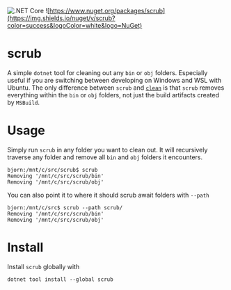 ![.NET Core](https://github.com/fjukstad/scrub/workflows/.NET%20Core/badge.svg)
![https://www.nuget.org/packages/scrub](https://img.shields.io/nuget/v/scrub?color=success&logoColor=white&logo=NuGet)
# scrub
A simple `dotnet` tool for cleaning out any `bin` or `obj` folders. Especially
useful if you are switching between developing on Windows and WSL with Ubuntu.
The only difference between `scrub` and
[`clean`](https://docs.microsoft.com/en-us/dotnet/core/tools/dotnet-clean) is
that `scrub` removes everything within the `bin` or `obj` folders, not just the
build artifacts created by `MSBuild`. 


# Usage

Simply run `scrub` in any folder you want to clean out. It will recursively
traverse any folder and remove all `bin` and `obj` folders it encounters.  

```
bjorn:/mnt/c/src/scrub$ scrub
Removing '/mnt/c/src/scrub/bin'
Removing '/mnt/c/src/scrub/obj'
```

You can also point it to where it should scrub await folders with `--path`

```
bjorn:/mnt/c/src$ scrub --path scrub/
Removing '/mnt/c/src/scrub/bin'
Removing '/mnt/c/src/scrub/obj'
```

# Install
Install `scrub` globally with

```
dotnet tool install --global scrub
``` 






